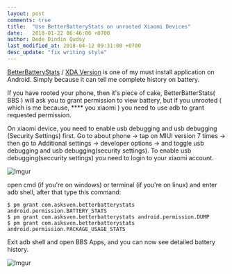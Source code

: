 ```yaml
---
layout: post
comments: true
title:  "Use BetterBatteryStats on unrooted Xiaomi Devices"
date:   2018-01-22 06:46:00 +0700
author: Dede Dindin Qudsy
last_modified_at: 2018-04-12 09:31:00 +0700
desc_update: "fix writing style"
---
```

[BetterBatteryStats](https://play.google.com/store/apps/details?id=com.asksven.betterbatterystats) / [XDA Version](https://forum.xda-developers.com/showthread.php?t=1179809) is one of my must install application on Android. Simply because it can tell me complete history on battery.

If you have rooted your phone, then it's piece of cake, BetterBatterStats( BBS ) will ask you to grant permission to view battery, but if you unrooted ( which is me because, **** you xiaomi ) you need to use adb to grant requested permission. 

On xiaomi device, you need to enable usb debugging and usb debugging (Security Settings) first. Go to about phone -> tap on MIUI version 7 times -> then go to Additional settings -> developer options -> and toggle usb debugging and usb debugging(security settings). To enable usb debugging(seccurity settings) you need to login to your xiaomi account.

![Imgur](https://i.imgur.com/Y45qr2Q.png)

open cmd (if you're on windows) or terminal (if you're on linux) and enter adb shell, after that type this command:

```
$ pm grant com.asksven.betterbatterystats android.permission.BATTERY_STATS
$ pm grant com.asksven.betterbatterystats android.permission.DUMP
$ pm grant com.asksven.betterbatterystats android.permission.PACKAGE_USAGE_STATS
```

Exit adb shell and open BBS Apps, and you can now see detailed battery history.

![Imgur](https://i.imgur.com/1YHFLUE.png)
